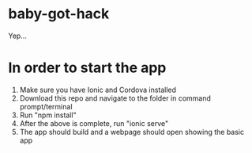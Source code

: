 # baby-got-hack
Yep...
# In order to start the app
1. Make sure you have Ionic and Cordova installed
2. Download this repo and navigate to the folder in command prompt/terminal
3. Run "npm install"
4. After the above is complete, run "ionic serve"
5. The app should build and a webpage should open showing the basic app
